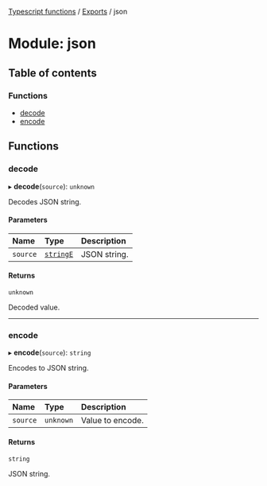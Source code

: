 [Typescript functions](../index.md) / [Exports](../modules.md) / json

# Module: json

## Table of contents

### Functions

- [decode](json.md#decode)
- [encode](json.md#encode)

## Functions

### decode

▸ **decode**(`source`): `unknown`

Decodes JSON string.

#### Parameters

| Name | Type | Description |
| :------ | :------ | :------ |
| `source` | [`stringE`](types_core.md#stringe) | JSON string. |

#### Returns

`unknown`

Decoded value.

___

### encode

▸ **encode**(`source`): `string`

Encodes to JSON string.

#### Parameters

| Name | Type | Description |
| :------ | :------ | :------ |
| `source` | `unknown` | Value to encode. |

#### Returns

`string`

JSON string.
